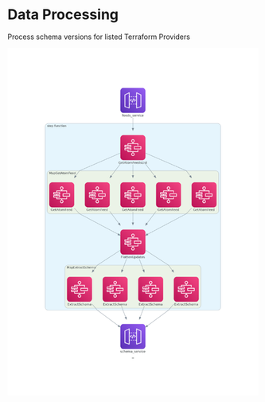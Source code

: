 # Data Processing

Process schema versions for listed Terraform Providers

![Data Processing Step Function](../docs/images/stepfunction.png)
